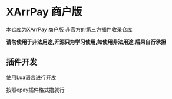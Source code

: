 # XArrPay 商户版

本仓库为XArrPay 商户版 非官方的第三方插件收录仓库

**请勿使用于非法用途,开源只为学习使用,如使用非法用途,后果自行承担**

## 插件开发

使用Lua语言进行开发

按照epay插件格式撸就行
